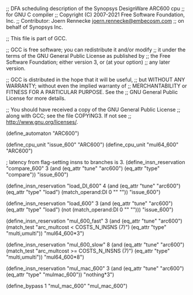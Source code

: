 ;; DFA scheduling description of the Synopsys DesignWare ARC600 cpu
;; for GNU C compiler
;; Copyright (C) 2007-2021 Free Software Foundation, Inc.
;; Contributor: Joern Rennecke <joern.rennecke@embecosm.com>
;;              on behalf of Synopsys Inc.

;; This file is part of GCC.

;; GCC is free software; you can redistribute it and/or modify
;; it under the terms of the GNU General Public License as published by
;; the Free Software Foundation; either version 3, or (at your option)
;; any later version.

;; GCC is distributed in the hope that it will be useful,
;; but WITHOUT ANY WARRANTY; without even the implied warranty of
;; MERCHANTABILITY or FITNESS FOR A PARTICULAR PURPOSE.  See the
;; GNU General Public License for more details.

;; You should have received a copy of the GNU General Public License
;; along with GCC; see the file COPYING3.  If not see
;; <http://www.gnu.org/licenses/>.

(define_automaton "ARC600")

(define_cpu_unit "issue_600" "ARC600")
(define_cpu_unit "mul64_600" "ARC600")

; latency from flag-setting insns to branches is 3.
(define_insn_reservation "compare_600" 3
  (and (eq_attr "tune" "arc600")
       (eq_attr "type" "compare"))
  "issue_600")

(define_insn_reservation "load_DI_600" 4
  (and (eq_attr "tune" "arc600")
       (eq_attr "type" "load")
       (match_operand:DI 0 "" ""))
  "issue_600")

(define_insn_reservation "load_600" 3
  (and (eq_attr "tune" "arc600")
       (eq_attr "type" "load")
       (not (match_operand:DI 0 "" "")))
  "issue_600")

(define_insn_reservation "mul_600_fast" 3
  (and (eq_attr "tune" "arc600")
       (match_test "arc_multcost < COSTS_N_INSNS (7)")
       (eq_attr "type" "multi,umulti"))
  "mul64_600*3")

(define_insn_reservation "mul_600_slow" 8
  (and (eq_attr "tune" "arc600")
       (match_test "arc_multcost >= COSTS_N_INSNS (7)")
       (eq_attr "type" "multi,umulti"))
  "mul64_600*8")

(define_insn_reservation "mul_mac_600" 3
  (and (eq_attr "tune" "arc600")
       (eq_attr "type" "mulmac_600"))
  "nothing*3")

(define_bypass 1 "mul_mac_600" "mul_mac_600")
